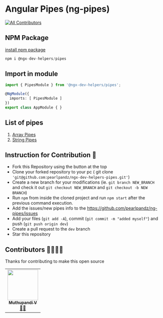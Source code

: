# Angular Pipes (ng-pipes)

<!-- ALL-CONTRIBUTORS-BADGE:START - Do not remove or modify this section -->
[![All Contributors](https://img.shields.io/badge/all_contributors-1-red.svg?style=flat-square)](#contributors-)
<!-- ALL-CONTRIBUTORS-BADGE:END -->

## NPM Package

[install npm package](https://www.npmjs.com/package/@ngx-dev-helpers/pipes)

```typescript
npm i @ngx-dev-helpers/pipes
```

## Import in module

```typescript
import { PipesModule } from '@ngx-dev-helpers/pipes';

@NgModule({
  imports: [ PipesModule ]
})
export class AppModule { }
```


## List of pipes
1. [Array Pipes](https://github.com/pearlpandz/ngx-dev-helpers-pipes/wiki/Array-Pipes)
2. [String Pipes](https://github.com/pearlpandz/ngx-dev-helpers-pipes/wiki/String-Pipes)


## Instruction for Contribution 🤝
- Fork this Repository using the button at the top
- Clone your forked repository to your pc ( git clone ```'git@github.com:pearlpandz/ngx-dev-helpers-pipes.git'```)
- Create a new branch for your modifications (ie. `git branch NEW_BRANCH` and check it out `git checkout NEW_BRANCH` and `git checkout -b NEW BRANCH`)
- Run ```npm``` from inside the cloned project and run ```npm start``` after the previous command execution.
- Add the issues/new pipes info to the https://github.com/pearlpandz/ng-pipes/issues
- Add your files (`git add -A`), commit (`git commit -m "added myself"`) and push (`git push origin dev`)
- Create a pull request to the `dev` branch
- Star this repository


## Contributors 👨‍💻👩‍💻

Thanks for contributing to make this open source

<!-- ALL-CONTRIBUTORS-LIST:START - Do not remove or modify this section -->
<!-- prettier-ignore-start -->
<!-- markdownlint-disable -->
<table>
  <tr>
    <td align="center"><a href="https://dribbble.com/pearlpandz"><img src="https://avatars2.githubusercontent.com/u/12746886?v=4" width="100px;" alt=""/><br /><sub><b>Muthupandi V</b></sub></a><br /><a href="https://github.com/pearlpandz" title="Initiator & Developer">👨‍💻</a></td>
  </tr>
</table>
